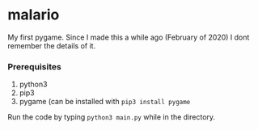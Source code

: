 # malario
My first pygame. Since I made this a while ago (February of 2020) I dont remember the details of it.

### Prerequisites
1. python3
2. pip3
3. pygame (can be installed with `pip3 install pygame`

Run the code by typing `python3 main.py` while in the directory.
